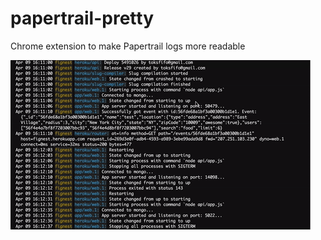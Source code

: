 # papertrail-pretty
Chrome extension to make Papertrail logs more readable

![](https://github.com/toksfifo/papertrail-pretty/blob/master/design/example.gif)